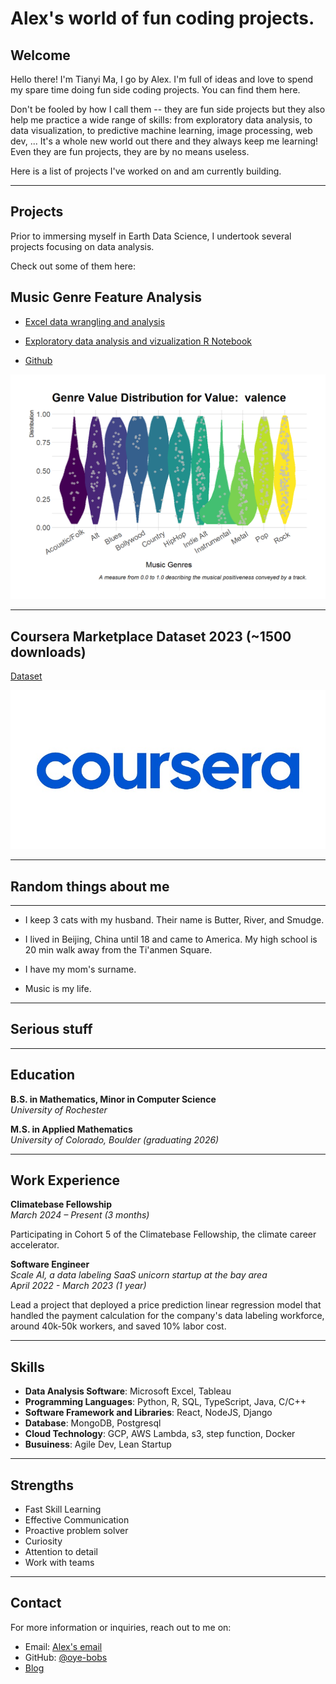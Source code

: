 # Alex's world of fun coding projects.


## Welcome

Hello there! I'm Tianyi Ma, I go by Alex. I'm full of ideas and love to spend my spare time doing fun side coding projects. You can find them here. 

Don't be fooled by how I call them -- they are fun side projects but they also help me practice a wide range of skills: from exploratory data analysis, to data visualization, to predictive machine learning, image processing, web dev, ... It's a whole new world out there and they always keep me learning! Even they are fun projects, they are by no means useless.

Here is a list of projects I've worked on and am currently building.

---

## Projects
Prior to immersing myself in Earth Data Science, I undertook several projects focusing on data analysis.

Check out some of them here:

## Music Genre Feature Analysis

- [Excel data wrangling and analysis](https://o365coloradoedu-my.sharepoint.com/:x:/g/personal/tima2081_colorado_edu/ETp3FcxWa7NJnnsVF0n8s_0BG-CS2T7Gi3dRbzqsFAvc_g?e=SorLrq)

- [Exploratory data analysis and vizualization R Notebook](/notebooks/feature-analysis-in-R.html)

- [Github](https://github.com/tianyimasf/music-genre-analysis)

![Music Genre Feature Analysis](/Images/valence_viz.png)

---

## Coursera Marketplace Dataset 2023 (~1500 downloads)

[Dataset](https://www.kaggle.com/datasets/tianyimasf/coursera-course-dataset)

![Coursera Dataset](/Images/dataset-cover.jpg)

---

## Random things about me

---

- I keep 3 cats with my husband. Their name is Butter, River, and Smudge. 

- I lived in Beijing, China until 18 and came to America. My high school is 20 min walk away from the Ti'anmen Square.

- I have my mom's surname.

- Music is my life.

---

## Serious stuff

---

## Education

**B.S. in Mathematics, Minor in Computer Science**  
_University of Rochester_  

**M.S. in Applied Mathematics**  
_University of Colorado, Boulder (graduating 2026)_  


---

##  Work Experience

**Climatebase Fellowship**    
_March 2024 – Present (3 months)_

Participating in Cohort 5 of the Climatebase Fellowship, the climate career accelerator.



**Software Engineer**  
_Scale AI, a data labeling SaaS unicorn startup at the bay area_  
_April 2022 - March 2023 (1 year)_

Lead a project that deployed a price prediction linear regression model that handled the payment calculation for the company's data labeling workforce, around 40k-50k workers, and saved 10% labor cost.

---

##  Skills

- **Data Analysis Software**: Microsoft Excel, Tableau
- **Programming Languages**: Python, R, SQL, TypeScript, Java, C/C++
- **Software Framework and Libraries**: React, NodeJS, Django
- **Database**: MongoDB, Postgresql
- **Cloud Technology**: GCP, AWS Lambda, s3, step function, Docker
- **Busuiness**: Agile Dev, Lean Startup

---

##  Strengths

- Fast Skill Learning
- Effective Communication
- Proactive problem solver
- Curiosity
- Attention to detail
- Work with teams

---

##  Contact

For more information or inquiries, reach out to me on:
* Email: <a href="mailto:alex.ma@colorado.edu">Alex's email</a>
* GitHub: [@oye-bobs](https://github.com/tianyimasf)
* <a href="https://tianyimasf.github.io/ai/">Blog</a>



